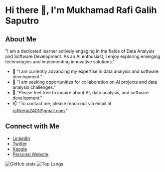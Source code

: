 # Hi there 👋, I'm Mukhamad Rafi Galih Saputro

## About Me
"I am a dedicated learner actively engaging in the fields of Data Analysis and Software Development. As an AI enthusiast, I enjoy exploring emerging technologies and implementing innovative solutions."

- 🌱 "I am currently advancing my expertise in data analysis and software development."
- 👯 "I am seeking opportunities for collaboration on AI projects and data analysis challenges."
- 💬 "Please feel free to inquire about AI, data analysis, and software development."
- 📫 "To contact me, please reach out via email at rafikerja2401@gmail.com."

## Connect with Me
- [LinkedIn](https://www.linkedin.com/in/rafi2401) 
- [Twitter](https://twitter.com/rafigantian)
- [Kaggle](https://www.kaggle.com/your-kaggle-rafi2401)
- [Personal Website](https://www.yourwebsite.com)

![GitHub stats](https://github-readme-stats.vercel.app/api?username=rafi2401&show_icons=true&theme=radical&count_private=true&hide=contribs)
![Top Langs](https://github-readme-stats.vercel.app/api/top-langs/?username=rafi2401&layout=compact&theme=radical)
<!-- ![GitHub Streak](https://streak-stats.demolab.com/?user=rafi2401&theme=radical)
![Contribution Graph](https://activity-graph.herokuapp.com/graph?username=rafi2401&theme=react-dark)
[![Readme Card](https://github-readme-stats.vercel.app/api/pin/?username=rafi2401&repo=nama-repository&theme=radical)](https://github.com/rafi2401/nama-repository)
![GitHub Trophies](https://github-profile-trophy.vercel.app/?username=rafi2401&theme=radical) -->
